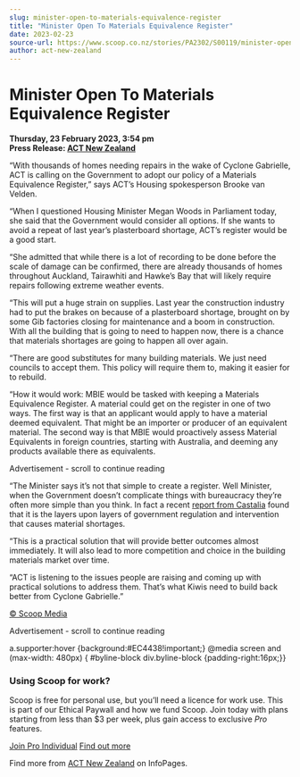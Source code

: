 ```yaml
---
slug: minister-open-to-materials-equivalence-register
title: "Minister Open To Materials Equivalence Register"
date: 2023-02-23
source-url: https://www.scoop.co.nz/stories/PA2302/S00119/minister-open-to-materials-equivalence-register.htm
author: act-new-zealand
---
```

Minister Open To Materials Equivalence Register
===============================================

**Thursday, 23 February 2023, 3:54 pm**  
**Press Release: [ACT New Zealand](https://info.scoop.co.nz/ACT_New_Zealand)**

“With thousands of homes needing repairs in the wake of Cyclone Gabrielle, ACT is calling on the Government to adopt our policy of a Materials Equivalence Register,” says ACT’s Housing spokesperson Brooke van Velden.

“When I questioned Housing Minister Megan Woods in Parliament today, she said that the Government would consider all options. If she wants to avoid a repeat of last year’s plasterboard shortage, ACT’s register would be a good start.

“She admitted that while there is a lot of recording to be done before the scale of damage can be confirmed, there are already thousands of homes throughout Auckland, Tairawhiti and Hawke’s Bay that will likely require repairs following extreme weather events.

“This will put a huge strain on supplies. Last year the construction industry had to put the brakes on because of a plasterboard shortage, brought on by some Gib factories closing for maintenance and a boom in construction. With all the building that is going to need to happen now, there is a chance that materials shortages are going to happen all over again.

“There are good substitutes for many building materials. We just need councils to accept them. This policy will require them to, making it easier for to rebuild.

“How it would work: MBIE would be tasked with keeping a Materials Equivalence Register. A material could get on the register in one of two ways. The first way is that an applicant would apply to have a material deemed equivalent. That might be an importer or producer of an equivalent material. The second way is that MBIE would proactively assess Material Equivalents in foreign countries, starting with Australia, and deeming any products available there as equivalents.

Advertisement - scroll to continue reading





“The Minister says it’s not that simple to create a register. Well Minister, when the Government doesn’t complicate things with bureaucracy they’re often more simple than you think. In fact a recent [report from Castalia](https://actnz.nationbuilder.com/r?u=wLjlmEt85aWOap8U3xAJnD90wXgKsf7pC2ouWisKt2nowoBeFBp-2zA2CpV9ldcKxZD3WMrJefIBHjQ_VzcpR1irHmrt3o5HD8ajAA7tLXuy8PI3L-Haowcvz6eI7PDTxu_nAA8PnAo9geYkfHb9KofNGBsHXSzZUZAqmH5xPvuKJhWyVPN-BU7yI8InHKRnNCrXqO9wmXv-nl0pbOxXh-dPfkipVh5aS734qNuFeieerDLP1Sd5SWac0fi9LXu_t_S_dFcHa8Q1nkl88OLziue96a2xWgUM_O5AfBi2_ZZl-GwFldTJ5gnBDgB543lKWpDGdkZ7S_sochYFsCcyJen45CO_AsT8O54An0N__zcTrRW2Q51ZZvFSm6k6IOPNc_o-XIY6kpKLgpB3FgbXn0rGxufYSIk51xjwfpfYxR-FRbJaNoaQK6ULOLLJYhJVSQLANR-We1qyroi17XmXr5vIbTwFXdYDE-C95URy-Z9k0SB7Vo-kbcfHYo2aGyCC07Vv6m4sCAtIab9QNQ_DPQQ76iT57HqkENZDHViOUt70h1_TGfyCvXFsZRB4Yfmzjp_dTNv4VMB8ZYQ8dySEurI_fVuFkZZtPaxRUZeV0GSLjgBjfyzLe1I0I33B4AhSvxOlpblWJ0G-PUPbELbXLi4eWXQOWhhe6GDu1DY-Qb91Hk3PbvsRrCQjW9TcPar6CsTyIVFMPlRzvyTr9vP4PtsrODKYuHYFtqvGhgSoINH15Z4D5Nbh6rj5sW3ADs60Y_PGk_X6t6HLitcXOX_0auT2AMTx4i6VCRIuNgQAfw-mt_Fyxk5m0ndDs2LoLt15ZJo6OYtKPXppghNeu-a4z-yOyDpJV-jgV_T7AhaBXLXV07weyqas1BzpEcujxJTJAtRLZtx_iCw5XpACtqbN8j1JUm-eAgU1IxbCKyqGz7bZLaIUn099MZT-uMxSSQPRVdldMEYfsh5JH4EmOxwI4Wkuy9JRqN5NhMuimF1p450caRnzhTp2UNrdCWtkSWtBws5KcFQHMETASDSDDb4GFpjlsQEGx8q4xfzcmL1_gdQvMdFmwSHj0RD_r0FHN7kAGvC1qma5-VaO4q-2o_gI5aw-3hi-bOhilPA1v0G2rMv1V-Heb-xUR-3h2eFZin2kECK6rW_qMlzDsjrUDAygXSWnGSdE5rTdujp0r1di2HCPLPr_uuJHO806DtKi_ERmuzRylN4dTrT5cdkHITmKH_HI_MfrrFlg0EPcuSJLUaP0cMHrDJtz9n1nYZsppXmkYzO2hHrIFFAAmHkLS2UfwmBMFC6mC-XDfntPZTu-UxWNF12tyPMSZiligICfh917gFTChH6SOCeP03RzqKpsAr5sGtZuyf7qdXUK8WPta1Y&e=752ed10e9ed7db3a7867d6b86ebadc6c&utm_source=actnz&utm_medium=email&utm_campaign=minister_o&n=2) found that it is the layers upon layers of government regulation and intervention that causes material shortages.

“This is a practical solution that will provide better outcomes almost immediately. It will also lead to more competition and choice in the building materials market over time.

“ACT is listening to the issues people are raising and coming up with practical solutions to address them. That’s what Kiwis need to build back better from Cyclone Gabrielle.”

[© Scoop Media](http://www.scoop.co.nz/about/terms.html)  

Advertisement - scroll to continue reading



a.supporter:hover {background:#EC4438!important;} @media screen and (max-width: 480px) { #byline-block div.byline-block {padding-right:16px;}}

### Using Scoop for work?

Scoop is free for personal use, but you’ll need a licence for work use. This is part of our Ethical Paywall and how we fund Scoop. Join today with plans starting from less than $3 per week, plus gain access to exclusive _Pro_ features.  
  
[Join Pro Individual](https://pro.scoop.co.nz/Individual/?from=ProIn24) [Find out more](https://pro.scoop.co.nz/using-scoop-for-work/?from=ProIn24)

Find more from [ACT New Zealand](https://info.scoop.co.nz/ACT_New_Zealand) on InfoPages.